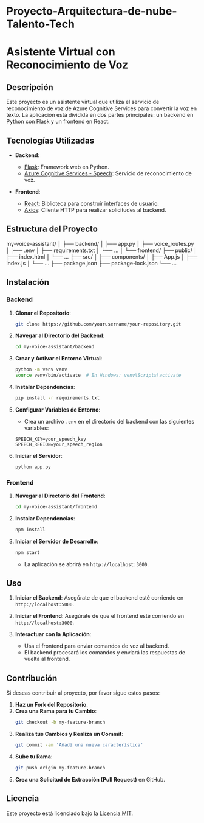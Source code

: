 # Proyecto-Arquitectura-de-nube-Talento-Tech

# Asistente Virtual con Reconocimiento de Voz

## Descripción

Este proyecto es un asistente virtual que utiliza el servicio de reconocimiento de voz de Azure Cognitive Services para convertir la voz en texto. La aplicación está dividida en dos partes principales: un backend en Python con Flask y un frontend en React.

## Tecnologías Utilizadas

- **Backend**:
  - [Flask](https://flask.palletsprojects.com/en/2.1.x/): Framework web en Python.
  - [Azure Cognitive Services - Speech](https://azure.microsoft.com/en-us/services/cognitive-services/speech-to-text/): Servicio de reconocimiento de voz.

- **Frontend**:
  - [React](https://reactjs.org/): Biblioteca para construir interfaces de usuario.
  - [Axios](https://axios-http.com/): Cliente HTTP para realizar solicitudes al backend.

## Estructura del Proyecto
my-voice-assistant/
│
├── backend/
│ ├── app.py
│ ├── voice_routes.py
│ ├── .env
│ ├── requirements.txt
│ └── ...
│
└── frontend/
├── public/
│ ├── index.html
│ └── ...
├── src/
│ ├── components/
│ ├── App.js
│ ├── index.js
│ └── ...
├── package.json
├── package-lock.json
└── ...

## Instalación

### Backend

1. **Clonar el Repositorio**:

    ```bash
    git clone https://github.com/yourusername/your-repository.git
    ```

2. **Navegar al Directorio del Backend**:

    ```bash
    cd my-voice-assistant/backend
    ```

3. **Crear y Activar el Entorno Virtual**:

    ```bash
    python -m venv venv
    source venv/bin/activate  # En Windows: venv\Scripts\activate
    ```

4. **Instalar Dependencias**:

    ```bash
    pip install -r requirements.txt
    ```

5. **Configurar Variables de Entorno**:
   - Crea un archivo `.env` en el directorio del backend con las siguientes variables:

    ```env
    SPEECH_KEY=your_speech_key
    SPEECH_REGION=your_speech_region
    ```

6. **Iniciar el Servidor**:

    ```bash
    python app.py
    ```

### Frontend

1. **Navegar al Directorio del Frontend**:

    ```bash
    cd my-voice-assistant/frontend
    ```

2. **Instalar Dependencias**:

    ```bash
    npm install
    ```

3. **Iniciar el Servidor de Desarrollo**:

    ```bash
    npm start
    ```

   - La aplicación se abrirá en `http://localhost:3000`.

## Uso

1. **Iniciar el Backend**: Asegúrate de que el backend esté corriendo en `http://localhost:5000`.

2. **Iniciar el Frontend**: Asegúrate de que el frontend esté corriendo en `http://localhost:3000`.

3. **Interactuar con la Aplicación**:
   - Usa el frontend para enviar comandos de voz al backend.
   - El backend procesará los comandos y enviará las respuestas de vuelta al frontend.

## Contribución

Si deseas contribuir al proyecto, por favor sigue estos pasos:

1. **Haz un Fork del Repositorio**.
2. **Crea una Rama para tu Cambio**:
    ```bash
    git checkout -b my-feature-branch
    ```
3. **Realiza tus Cambios y Realiza un Commit**:
    ```bash
    git commit -am 'Añadí una nueva característica'
    ```
4. **Sube tu Rama**:
    ```bash
    git push origin my-feature-branch
    ```
5. **Crea una Solicitud de Extracción (Pull Request)** en GitHub.

## Licencia

Este proyecto está licenciado bajo la [Licencia MIT](LICENSE).



